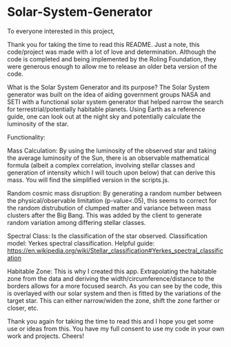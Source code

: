 # Solar-System-Generator
To everyone interested in this project,

Thank you for taking the time to read this README. Just a note, this code/project was made with a lot of love and determination.
Although the code is completed and being implemented by the Roling Foundation, they were generous enough to allow me to release
an older beta version of the code. 

What is the Solar System Generator and its purpose?
The Solar System generator was built on the idea of aiding government groups NASA and SETI with a functional solar system generator that
helped narrow the search for terrestrial/potentially habitable planets. Using Earth as a reference guide, one can look out at the night 
sky and potentially calculate the luminosity of the star. 

Functionality:

Mass Calculation: By using the luminosity of the observed star and taking the average luminosity of the Sun, there is an observable mathematical formula (albeit a complex correlation, involving stellar classes and generation of intensity which I will touch upon below) that can derive this mass. You will find the simplified version in the scripts.js. 

Random cosmic mass disruption: By generating a random number between the physical/observable limitation (p-value<.05), this seems to correct for the random distrubution of clumped matter and variance between mass clusters after the Big Bang. This was added by the client to generate random variation among differing stellar classes. 

Spectral Class: Is the classification of the star observed. Classification model: Yerkes spectral classification.
Helpful guide: https://en.wikipedia.org/wiki/Stellar_classification#Yerkes_spectral_classification

Habitable Zone: This is why I created this app. Extrapolating the habitable zone from the data and deriving the width/circumference/distance to the borders allows for a more focused search. As you can see by the code, this is overlayed with our solar system and then is fitted by the variations of the target star. This can either narrow/widen the zone, shift the zone farther or closer, etc. 

Thank you again for taking the time to read this and I hope you get some use or ideas from this. 
You have my full consent to use my code in your own work and projects. Cheers!
